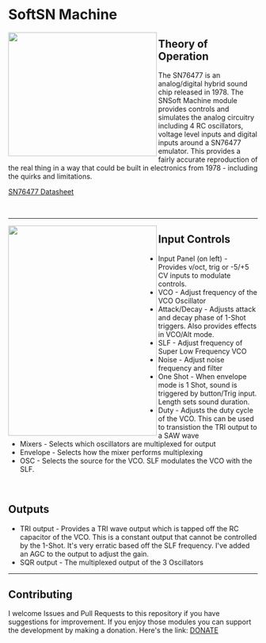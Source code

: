# SoftSN Machine

<img align="left" width="300" height="250" src=sn76477-block-diagram.jpg>

## Theory of Operation

The SN76477 is an analog/digital hybrid sound chip released in 1978. The SNSoft Machine module provides controls and simulates the analog circuitry including 4 RC oscillators, voltage level inputs and digital inputs around a SN76477 emulator. This provides a fairly accurate reproduction of the real thing in a way that could be built in electronics from 1978 - including the quirks and limitations.

[SN76477 Datasheet](SN76477.pdf)

<br/>

---
<img align="left" width="300" height="424" src=panel.png>

## Input Controls 

 * Input Panel (on left) - Provides v/oct, trig or -5/+5 CV inputs to modulate controls.
 * VCO - Adjust frequency of the VCO Oscillator
 * Attack/Decay - Adjusts attack and decay phase of 1-Shot triggers. Also provides effects in VCO/Alt mode.
 * SLF - Adjust frequency of Super Low Frequency VCO
 * Noise - Adjust noise frequency and filter
 * One Shot - When envelope mode is 1 Shot, sound is triggered by button/Trig input. Length sets sound duration.
 * Duty - Adjusts the duty cycle of the VCO. This can be used to transistion the TRI output to a SAW wave
 * Mixers - Selects which oscillators are multiplexed for output
 * Envelope - Selects how the mixer performs multiplexing
 * OSC - Selects the source for the VCO. SLF modulates the VCO with the SLF.

<br/>

## Outputs

* TRI output - Provides a TRI wave output which is tapped off the RC capacitor of the VCO. This is a constant output that cannot be controlled by the 1-Shot. It's very erratic based off the SLF frequency. I've added an AGC to the output to adjust the gain.
* SQR output - The multiplexed output of the 3 Oscillators

---
## Contributing

I welcome Issues and Pull Requests to this repository if you have suggestions for improvement.
If you enjoy those modules you can support the development by making a donation. Here's the link: [DONATE](https://www.8mode.com/vcv-modules)
